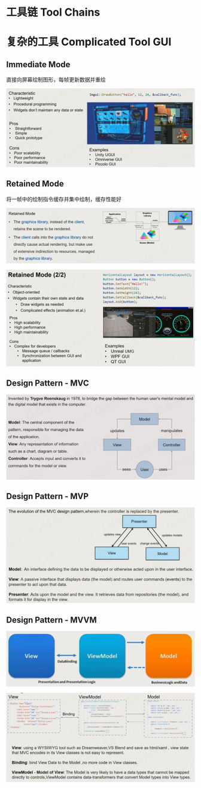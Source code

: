 # 工具链 Tool Chains

# 复杂的工具 Complicated Tool GUI

## Immediate Mode

直接向屏幕绘制图形，每帧更新数据并重绘

![](attachments/Pasted%20image%2020220709233417.png)

## Retained Mode

将一帧中的绘制指令缓存并集中绘制，缓存性能好

![](attachments/Pasted%20image%2020220709233516.png)

![](attachments/Pasted%20image%2020220709233612.png)

## Design Pattern - MVC

![](attachments/Pasted%20image%2020220709233646.png)

## Design Pattern - MVP

![](attachments/Pasted%20image%2020220709233852.png)

## Design Pattern - MVVM

![](attachments/Pasted%20image%2020220709233926.png)

![](attachments/Pasted%20image%2020220709233957.png)
